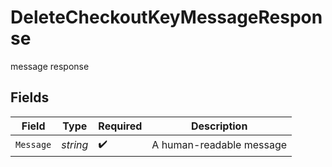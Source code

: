 # DeleteCheckoutKeyMessageResponse

message response


## Fields

| Field                    | Type                     | Required                 | Description              |
| ------------------------ | ------------------------ | ------------------------ | ------------------------ |
| `Message`                | *string*                 | :heavy_check_mark:       | A human-readable message |